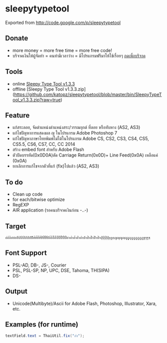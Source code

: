 # sleepytypetool
Exported from http://code.google.com/p/sleepytypetool

Donate
---
  * more money = more free time = more free code!
  * บริจาคเงินให้ผู้จัดทำ = คนทำมีเวลาว่าง = มีโปรแกรมฟรีมาให้ใช้เรื่อยๆ
[กดเพื่อบริจาค](https://www.paypal.com/cgi-bin/webscr?cmd=_xclick&business=katopz%40gmail%2ecom&lc=TH&item_name=sleepytypetool&item_number=sleepytypetool&button_subtype=services&no_note=0&currency_code=USD&bn=PP%2dBuyNowBF%3abtn_buynowCC_LG%2egif%3aNonHostedGues) 

Tools
---
  * online [Sleepy Type Tool v1.3.3](http://sleepydesign.com/services/typetool/)
  * offline [Sleepy Type Tool v1.3.3.zip] (https://github.com/katopz/sleepytypetool/blob/master/bin/SleepyTypeTool_v1.3.3.zip?raw=true)

Feature
---
  * แก้สระลอย, จัดตำแหน่งตำแหน่งสระ/วรรณยุกต์ ที่ลอย หรือทับหาง (AS2, AS3)
  * แก้ไขปัญหาการแสดงผล ญ ในโปรแกรม Adobe Photoshop 7
  * แก้ไขปัญหาภาษาไทยพิมพ์ไม่ได้ในโปรแกรม Adobe CS, CS2, CS3, CS4, CS5, CS5.5, CS6, CS7, CC, CC 2014
  * สร้าง embed font สำหรับ Adobe Flash
  * ตัวปัดบรรทัด(0x0D0A)ตัด Carriage Return(0x0D)+ Line Feed(0x0A) เหลือแค่ (0x0A)
  * ยกเลิกการแก้ไขจากตัวที่แก้ (fix)ไปแล้ว (AS2, AS3)
   
To do
---
  * Clean up code
  * for each/bitwise optimize
  * RegEXP
  * AIR application (รอคนบริจาคเงินก่อน -..-)

Target
---
```
อ่อ้อ๊อ๋อ์อํอ็ป่ป้ป๊ป๋ป์ปํป็อั่อั้อั๊อั๋ปั่ปั้ปั๊ปั๋อิ่อี้อึ๊อื๋ปิ่ปี้ปึ๊ปื๋ปิ์อำอ่ำอ้ำอ๊ำอ๋ำปำป่ำป้ำป๊ำป๋ำปุ่ปุ้ปุ๊ปุ๋อุอูอฺญญุญูญฺฤุฤูฤฺฎุฎูฎฺฏุฏูฏฺฐฐุฐูฐฺ
```

Font Support
---
  * PSL-AD, DB-, JS-, Courier
  * PSL, PSL-SP, NP, UPC, DSE, Tahoma, TH(SIPA)
  * DS-

Output
---
  * Unicode(Multibyte)/Ascii for Adobe Flash, Photoshop, Illustrator, Xara, etc.

Examples (for runtime)
---
```actionscript
textField.text = ThaiUtil.fix("ก่า");
```
